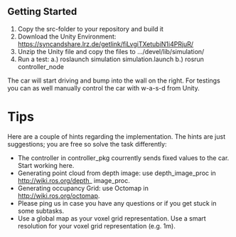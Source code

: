 ## Getting Started


1. Copy the src-folder to your repository and build it
2. Download the Unity Environment: https://syncandshare.lrz.de/getlink/fiLvgiTXetubiN1i4PRjuR/
3. Unzip the Unity file and copy the files to .../devel/lib/simulation/
4. Run a test:
  a.) roslaunch simulation simulation.launch
  b.) rosrun controller_node
  
The car will start driving and bump into the wall on the right. 
For testings you can as well manually control the car with w-a-s-d from Unity.



# Tips

Here are a couple of hints regarding the implementation. The hints are just suggestions; you are free so solve the task differently:
- The controller in controller_pkg courrently sends fixed values to the car. Start working here.
- Generating point cloud from depth image: use depth_image_proc in http://wiki.ros.org/depth_
image_proc.
- Generating occupancy Grid: use Octomap in http://wiki.ros.org/octomap.
- Please ping us in case you have any questions or if you get stuck in some subtasks.
- Use a global map as your voxel grid representation. Use a smart resolution for your voxel grid representation (e.g. 1m).


